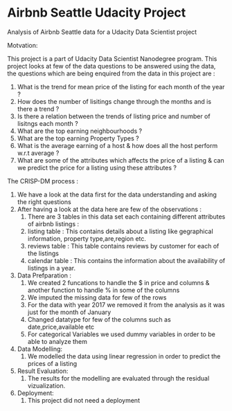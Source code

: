 # Airbnb Seattle Udacity Project 
Analysis of Airbnb Seattle data for a Udacity Data Scientist project

Motvation: 

This project is a part of Udacity Data Scientist Nanodegree program. 
This project looks at few of the data questions to be answered using the data,
the questions which are being enquired from the data in this project are : 

1. What is the trend for mean price of the listing for each month of the year ?
2. How does the number of lisitings change through the months and is there a trend ?
3. Is there a relation between the trends of listing price and number of lisitngs each month ?
4. What are the top earning neighbourhoods ?
5. What are the top earning Property Types ?
6. What is the average earning of a host & how does all the host perform w.r.t average ?
7. What are some of the attributes which affects the price of a listing & can we predict the price for a listing using these attributes ? 

The CRISP-DM process :

1. We have a look at the data first for the data understanding and asking the right questions
2. After having a look at the data here are few of the observations : 
	1. There are 3 tables in this data set each containing different attributes of airbnb listings :
	2. listing table : This contains details about a listing like gegraphical information, property type,are,region etc.
	3. reviews table : This table contains reviews by customer for each of the listings
	4. calendar table : This contains the information about the availability of listings in a year.
3. Data Prefparation : 
	1. We created 2 funcations to handle the $ in price and columns & another function to handle % in some of the columns
	2. We imputed the missing data for few of the rows
	3. For the data with year 2017 we removed it from the analysis as it was just for the month of January 
	4. Changed datatype for few of the columns such as date,price,available etc
	5. For categorical Variables we used dummy variables in order to be able to analyze them
4. Data Modelling: 
	1. We modelled the data using linear regression in order to predict the prices of a listing 
5. Result Evaluation: 
	1. The results for the modelling are evaluated through the residual vizualization. 
6. Deployment:
	1. This project did not need a deployment